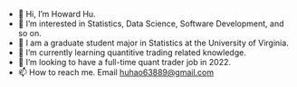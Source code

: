 - 👋 Hi, I’m Howard Hu.
- 👀 I’m interested in Statistics, Data Science, Software Development, and so on.
- 🌱 I am a graduate student major in Statistics at the University of Virginia. 
- 🌱 I’m currently learning quantitive trading related knowledge.
- 💞️ I’m looking to have a full-time quant trader job in 2022. 
- 📫 How to reach me. Email huhao63889@gmail.com

<!---
Haohao99/Haohao99 is a ✨ special ✨ repository because its `README.md` (this file) appears on your GitHub profile.
You can click the Preview link to take a look at your changes.
--->
